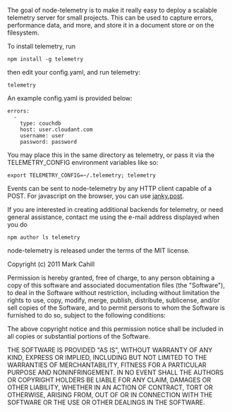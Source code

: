 The goal of node-telemetry is to make it really easy to deploy a scalable telemetry
server for small projects. This can be used to capture errors, performance data,
and more, and store it in a document store or on the filesystem.

To install telemetry, run

    npm install -g telemetry

then edit your config.yaml, and run telemetry:

    telemetry

An example config.yaml is provided below:

    errors:
      -
        type: couchdb
        host: user.cloudant.com
        username: user
        password: password

You may place this in the same directory as telemetry, or pass it via the 
TELEMETRY_CONFIG environment variables like so:

    export TELEMETRY_CONFIG=~/.telemetry; telemetry

Events can be sent to node-telemetry by any HTTP client capable of a POST. For
javascript on the browser, you can use [janky.post](https://github.com/pyronicide/janky.post).

If you are interested in creating additional backends for telemetry, or need 
general assistance, contact me using the e-mail address displayed when you do 

    npm author ls telemetry

node-telemetry is released under the terms of the MIT license.

Copyright (c) 2011 Mark Cahill

Permission is hereby granted, free of charge, to any person obtaining a copy of 
this software and associated documentation files (the "Software"), to deal in 
the Software without restriction, including without limitation the rights to 
use, copy, modify, merge, publish, distribute, sublicense, and/or sell copies 
of the Software, and to permit persons to whom the Software is furnished to do 
so, subject to the following conditions:

The above copyright notice and this permission notice shall be included in all 
copies or substantial portions of the Software.

THE SOFTWARE IS PROVIDED "AS IS", WITHOUT WARRANTY OF ANY KIND, EXPRESS OR 
IMPLIED, INCLUDING BUT NOT LIMITED TO THE WARRANTIES OF MERCHANTABILITY, 
FITNESS FOR A PARTICULAR PURPOSE AND NONINFRINGEMENT. IN NO EVENT SHALL THE 
AUTHORS OR COPYRIGHT HOLDERS BE LIABLE FOR ANY CLAIM, DAMAGES OR OTHER 
LIABILITY, WHETHER IN AN ACTION OF CONTRACT, TORT OR OTHERWISE, ARISING FROM, 
OUT OF OR IN CONNECTION WITH THE SOFTWARE OR THE USE OR OTHER DEALINGS IN THE 
SOFTWARE.